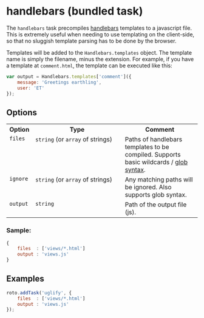 # handlebars (bundled task)

The `handlebars` task precompiles [handlebars](http://handlebarsjs.com/) templates to a javascript file. This is extremely useful when needing to use templating on the client-side, so that no sluggish template parsing has to be done by the browser.

Templates will be added to the `Handlebars.templates` object. The template name is simply the filename, minus the extension. For example, if you have a template at `comment.html`, the template can be executed like this:

```javascript
var output = Handlebars.templates['comment']({
	message: 'Greetings earthling',
	user: 'ET'
});
```

## Options

<table>
	<tr>
		<th>Option</th>
		<th width="220px">Type</th>
		<th>Comment</th>
	</tr>
	<tr>
		<td valign="top"><code>files</code></td>
		<td valign="top"><code>string</code> (or <code>array</code> of strings)</td>
		<td valign="top">Paths of handlebars templates to be compiled. Supports basic wildcards / <a href="http://www.linuxjournal.com/content/bash-extended-globbing" target="_blank">glob syntax</a>.</td>
	</tr>
	<tr>
		<td valign="top"><code>ignore</code></td>
		<td valign="top"><code>string</code> (or <code>array</code> of strings)</td>
		<td valign="top">Any matching paths will be ignored. Also supports glob syntax.</td>
	</tr>
	<tr>
		<td valign="top"><code>output</code></td>
		<td valign="top"><code>string</code></td>
		<td valign="top">Path of the output file (js).</td>
	</tr>
</table>

### Sample:

```javascript
{
	files  : ['views/*.html']
	output : 'views.js'
}
```

## Examples

```javascript
roto.addTask('uglify', {
	files  : ['views/*.html']
	output : 'views.js'
});
```